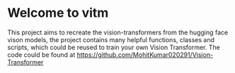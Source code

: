 # Welcome to vitm

This project aims to recreate the vision-transformers from the hugging face vison models, the project contains many helpful
functions, classes and scripts, which could be reused to train your own Vision Transformer. The code could be found at https://github.com/MohitKumar020291/Vision-Transformer